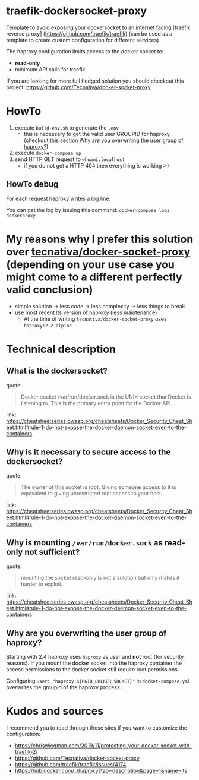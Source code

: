 # traefik-dockersocket-proxy
Template to avoid exposing your dockersocket to an internet facing [traefik reverse proxy] (https://github.com/traefik/traefik) (can be used as a template to create custom configuration for different services)

The haproxy configuration limits access to the docker socket to:
- **read-only**
- minimum API calls for traefik

If you are looking for more full fledged solution you should checkout this project: https://github.com/Tecnativa/docker-socket-proxy

# HowTo
1. execute `build-env.sh` to generate the `.env`
    - this is necessary to get the valid user GROUPID for haproxy (checkout this section [Why are you overwriting the user group of haproxy?](#Why-are-you-overwriting-the-user-group-of-haproxy))
2. execute `docker-compose up`
3. send HTTP GET request fo `whoami.localhost`
    - if you do not get a HTTP 404 then everything is working :-)

## HowTo debug
For each request haproxy writes a log line.

You can get the log by issuing this command: `docker-compose logs dockerproxy`

# My reasons why I prefer this solution over [tecnativa/docker-socket-proxy](https://github.com/Tecnativa/docker-socket-proxy) (depending on your use case you might come to a different perfectly valid conclusion)
- simple solution -> less code -> less complexity -> less things to break
- use most recent lts version of haproxy (less maintenance)
    - At the time of writing `tecnativa/docker-socket-proxy` uses `haproxy:2.2-alpine`

# Technical description
## What is the dockersocket?
quote:
> Docker socket /var/run/docker.sock is the UNIX socket that Docker is listening to. This is the primary entry point for the Docker API.

link: https://cheatsheetseries.owasp.org/cheatsheets/Docker_Security_Cheat_Sheet.html#rule-1-do-not-expose-the-docker-daemon-socket-even-to-the-containers

## Why is it necessary to secure access to the dockersocket?
quote:
> The owner of this socket is root. Giving someone access to it is equivalent to giving unrestricted root access to your host.

link: https://cheatsheetseries.owasp.org/cheatsheets/Docker_Security_Cheat_Sheet.html#rule-1-do-not-expose-the-docker-daemon-socket-even-to-the-containers

## Why is mounting `/var/run/docker.sock` as read-only **not sufficient**?
quote:
> mounting the socket read-only is not a solution but only makes it harder to exploit.

link: https://cheatsheetseries.owasp.org/cheatsheets/Docker_Security_Cheat_Sheet.html#rule-1-do-not-expose-the-docker-daemon-socket-even-to-the-containers

## Why are you overwriting the user group of haproxy?
Starting with 2.4 haproxy uses `haproxy` as user and **not** root (for security reasons).
If you mount the docker socket into the haproxy container the access permissions to the docker socket still require root permissions.

Configuring `user: "haproxy:${PGID_DOCKER_SOCKET}"` in `docket-compose.yml` overwrites the groupid of the haproxy process.


# Kudos and sources
I recommend you to read through those sites if you want to customize the configuration:
- https://chriswiegman.com/2019/11/protecting-your-docker-socket-with-traefik-2/
- https://github.com/Tecnativa/docker-socket-proxy
- https://github.com/traefik/traefik/issues/4174
- https://hub.docker.com/_/haproxy?tab=description&page=1&name=lts